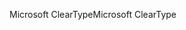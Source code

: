 <span data-ttu-id="4b114-101">Microsoft ClearType</span><span class="sxs-lookup"><span data-stu-id="4b114-101">Microsoft ClearType</span></span>